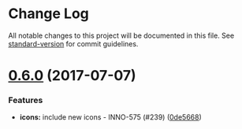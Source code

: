# Change Log

All notable changes to this project will be documented in this file.
See [standard-version](https://github.com/conventional-changelog/standard-version) for commit guidelines.

<a name="0.6.0"></a>
# [0.6.0](https://github.com/ec-europa/europa-component-library/compare/@ec-europa/ecl-icons@0.5.1...@ec-europa/ecl-icons@0.6.0) (2017-07-07)


### Features

* **icons:** include new icons - INNO-575 (#239) ([0de5668](https://github.com/ec-europa/europa-component-library/commit/0de5668))
